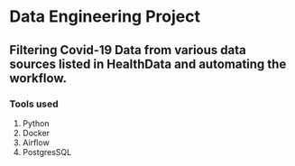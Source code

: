 # Data Engineering Project

## Filtering Covid-19 Data from various data sources listed in HealthData and automating the workflow.

### Tools used
<ol>
  <li> Python  </li>
  <li> Docker </li>
  <li> Airflow </li>
  <li> PostgresSQL </li>
 </ol>
  
